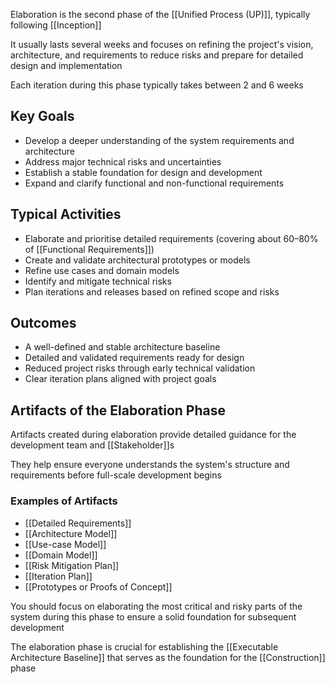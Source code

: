 Elaboration is the second phase of the [[Unified Process (UP)]], typically following [[Inception]]

It usually lasts several weeks and focuses on refining the project's vision, architecture, and requirements to reduce risks and prepare for detailed design and implementation

Each iteration during this phase typically takes between 2 and 6 weeks

## Key Goals

- Develop a deeper understanding of the system requirements and architecture
- Address major technical risks and uncertainties  
- Establish a stable foundation for design and development
- Expand and clarify functional and non-functional requirements

## Typical Activities

- Elaborate and prioritise detailed requirements (covering about 60–80% of [[Functional Requirements]])
- Create and validate architectural prototypes or models
- Refine use cases and domain models
- Identify and mitigate technical risks
- Plan iterations and releases based on refined scope and risks

## Outcomes

- A well-defined and stable architecture baseline
- Detailed and validated requirements ready for design
- Reduced project risks through early technical validation
- Clear iteration plans aligned with project goals

## Artifacts of the Elaboration Phase

Artifacts created during elaboration provide detailed guidance for the development team and [[Stakeholder]]s

They help ensure everyone understands the system's structure and requirements before full-scale development begins

### Examples of Artifacts
- [[Detailed Requirements]]
- [[Architecture Model]]
- [[Use-case Model]]
- [[Domain Model]]
- [[Risk Mitigation Plan]]
- [[Iteration Plan]]
- [[Prototypes or Proofs of Concept]]

You should focus on elaborating the most critical and risky parts of the system during this phase to ensure a solid foundation for subsequent development

The elaboration phase is crucial for establishing the [[Executable Architecture Baseline]] that serves as the foundation for the [[Construction]] phase
